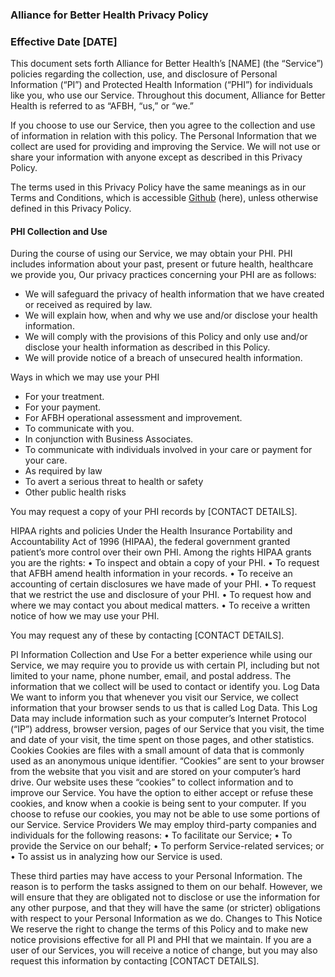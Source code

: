 ### **Alliance for Better Health Privacy Policy**

### **Effective Date [DATE]**

This document sets forth Alliance for Better Health’s [NAME] (the “Service”) policies regarding the collection, use, and disclosure of Personal Information (“PI”) and Protected Health Information (“PHI”) for individuals like you, who use our Service. Throughout this document, Alliance for Better Health is referred to as “AFBH, “us,” or “we.”

If you choose to use our Service, then you agree to the collection and use of information in relation with this policy. The Personal Information that we collect are used for providing and improving the Service. We will not use or share your information with anyone except as described in this Privacy Policy.

The terms used in this Privacy Policy have the same meanings as in our Terms and Conditions, which is accessible [Github](hhtp://github.com) (here), unless otherwise defined in this Privacy Policy.

#### **PHI Collection and Use**

During the course of using our Service, we may obtain your PHI. PHI includes information about your past, present or future health, healthcare we provide you, Our privacy practices concerning your PHI are as follows:
* We will safeguard the privacy of health information that we have created or received as required by law.
* We will explain how, when and why we use and/or disclose your health information.
* We will comply with the provisions of this Policy and only use and/or disclose your health information as described in         this Policy.
* We will provide notice of a breach of unsecured health information.

Ways in which we may use your PHI
* For your treatment. 
* For your payment.
* For AFBH operational assessment and improvement. 
* To communicate with you. 
* In conjunction with Business Associates.  
* To communicate with individuals involved in your care or payment for your care. 
* As required by law 
* To avert a serious threat to health or safety 
* Other public health risks 

You may request a copy of your PHI records by [CONTACT DETAILS].

HIPAA rights and policies
Under the Health Insurance Portability and Accountability Act of 1996 (HIPAA), the federal government granted patient’s more control over their own PHI. Among the rights HIPAA grants you are the rights:
    • To inspect and obtain a copy of your PHI.
    • To request that AFBH amend health information in your records.
    • To receive an accounting of certain disclosures we have made of your PHI.
    • To request that we restrict the use and disclosure of your PHI.
    • To request how and where we may contact you about medical matters.
    • To receive a written notice of how we may use your PHI.

You may request any of these by contacting [CONTACT DETAILS].

PI Information Collection and Use
For a better experience while using our Service, we may require you to provide us with certain PI, including but not limited to your name, phone number, email, and postal address. The information that we collect will be used to contact or identify you.
Log Data
We want to inform you that whenever you visit our Service, we collect information that your browser sends to us that is called Log Data. This Log Data may include information such as your computer’s Internet Protocol (“IP”) address, browser version, pages of our Service that you visit, the time and date of your visit, the time spent on those pages, and other statistics.
Cookies
Cookies are files with a small amount of data that is commonly used as an anonymous unique identifier. “Cookies” are sent to your browser from the website that you visit and are stored on your computer’s hard drive.
Our website uses these “cookies” to collect information and to improve our Service. You have the option to either accept or refuse these cookies, and know when a cookie is being sent to your computer. If you choose to refuse our cookies, you may not be able to use some portions of our Service.
Service Providers
We may employ third-party companies and individuals for the following reasons:
    • To facilitate our Service;
    • To provide the Service on our behalf;
    • To perform Service-related services; or
    • To assist us in analyzing how our Service is used.

These third parties may have access to your Personal Information. The reason is to perform the tasks assigned to them on our behalf. However, we will ensure that they are obligated not to disclose or use the information for any other purpose, and that they will have the same (or stricter) obligations with respect to your Personal Information as we do.
Changes to This Notice
We reserve the right to change the terms of this Policy and to make new notice provisions effective for all PI and PHI that we maintain. If you are a user of our Services, you will receive a notice of change, but you may also request this information by contacting [CONTACT DETAILS].
